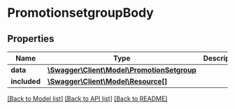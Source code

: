 # PromotionsetgroupBody

## Properties
Name | Type | Description | Notes
------------ | ------------- | ------------- | -------------
**data** | [**\Swagger\Client\Model\PromotionSetgroup**](PromotionSetgroup.md) |  | [optional] 
**included** | [**\Swagger\Client\Model\Resource[]**](Resource.md) |  | [optional] 

[[Back to Model list]](../../README.md#documentation-for-models) [[Back to API list]](../../README.md#documentation-for-api-endpoints) [[Back to README]](../../README.md)

